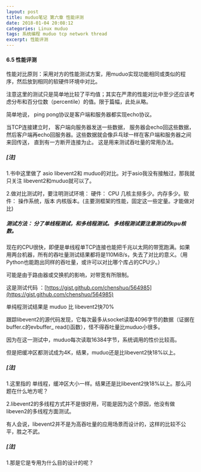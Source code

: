 ```yaml
---
layout: post
title: muduo笔记 第六章 性能评测
date: 2018-01-04 20:08:12
categories: Linux muduo
tags: 系统编程 muduo tcp network thread
excerpt: 性能评测
---
```



#### 6.5 性能评测

性能对比原则：采用对方的性能测试方案，用muduo实现功能相同或类似的程序，然后放到相同的软硬件环境中对比。

注意这里的测试只是简单地比较了平均值；其实在严肃的性能对比中至少还应该考虑分布和百分位数（percentile）的值。限于篇幅，此处从略。

简单地说， ping pong协议是客户端和服务器都实现echo协议。 

当TCP连接建立时， 客户端向服务器发送一些数据， 服务器会echo回这些数据， 然后客户端再echo回服务器。这些数据就会像乒乓球一样在客户端和服务器之间来回传送， 直到有一方断开连接为止。 这是用来测试吞吐量的常用办法。

##### [注]

1.书中这里做了 asio libevent2和 muduo的对比。对于asio我没有接触过，那我就只关注  libevent2和muduo就可以了。

2.做对比测试时，要注明测试环境： 硬件： CPU 几核主频多少。内存多少。软件： 操作系统，版本 内核版本。(主要测框架的性能，固定这一些定量。才能做对比)
   
##### 测试方法： 分了单线程测试，和多线程测试。 多线程测试要注意测试的cpu核数。


现在的CPU很快，即便是单线程单TCP连接也能把千兆以太网的带宽跑满。如果用两台机器，所有的吞吐量测试结果都将是110MiB/s，失去了对比的意义。（用Python也能跑出同样的吞吐量，或许可以对比哪个库占的CPU少。）

可能是由于路由器或交换机的影响，对带宽有所限制。

这是测试代码 ：[https://gist.github.com/chenshuo/564985](https://gist.github.com/chenshuo/564985)

单纯程测试结果是 muduo 比 libevent2快70%

跟踪libevent2的源代码发现，它每次最多从socket读取4096字节的数据（证据在buffer.c的evbuffer_ read()函数），怪不得吞吐量比muduo小很多。

因为在这一测试中，muduo每次读取16384字节，系统调用的性价比较高。

但是把缓冲区都测试成为4K，结果，muduo还是比libevent2快18%以上。

##### [注]

1.这里指的 单线程，缓冲区大小一样。结果还是比libevent2快18%以上。那么问题在什么地方呢？

2.libevent2的多线程方式并不是很好用，可能是因为这个原因，他没有做libeven2的多线程方面测试。
 
有人会说，libevent2并不是为高吞吐量的应用场景而设计的，这样的比较不公平，胜之不武。

##### [注]
1.那是它是专用为什么目的设计的呢？
